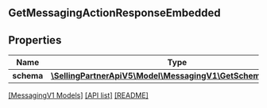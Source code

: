 ## GetMessagingActionResponseEmbedded

## Properties

Name | Type | Description | Notes
------------ | ------------- | ------------- | -------------
**schema** | [**\SellingPartnerApiV5\Model\MessagingV1\GetSchemaResponse**](GetSchemaResponse.md) |  | [optional]

[[MessagingV1 Models]](../) [[API list]](../../Api) [[README]](../../../README.md)

